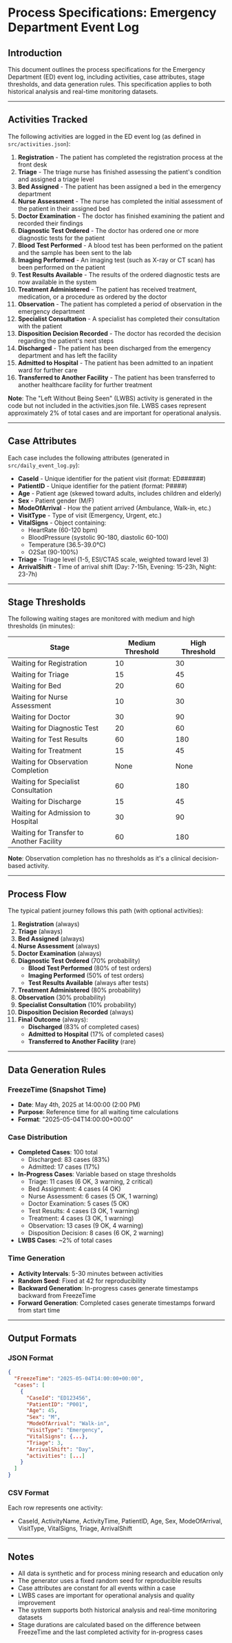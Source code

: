# Process Specifications: Emergency Department Event Log

## Introduction
This document outlines the process specifications for the Emergency Department (ED) event log, including activities, case attributes, stage thresholds, and data generation rules. This specification applies to both historical analysis and real-time monitoring datasets.

---

## Activities Tracked
The following activities are logged in the ED event log (as defined in `src/activities.json`):

1. **Registration** - The patient has completed the registration process at the front desk
2. **Triage** - The triage nurse has finished assessing the patient's condition and assigned a triage level
3. **Bed Assigned** - The patient has been assigned a bed in the emergency department
4. **Nurse Assessment** - The nurse has completed the initial assessment of the patient in their assigned bed
5. **Doctor Examination** - The doctor has finished examining the patient and recorded their findings
6. **Diagnostic Test Ordered** - The doctor has ordered one or more diagnostic tests for the patient
7. **Blood Test Performed** - A blood test has been performed on the patient and the sample has been sent to the lab
8. **Imaging Performed** - An imaging test (such as X-ray or CT scan) has been performed on the patient
9. **Test Results Available** - The results of the ordered diagnostic tests are now available in the system
10. **Treatment Administered** - The patient has received treatment, medication, or a procedure as ordered by the doctor
11. **Observation** - The patient has completed a period of observation in the emergency department
12. **Specialist Consultation** - A specialist has completed their consultation with the patient
13. **Disposition Decision Recorded** - The doctor has recorded the decision regarding the patient's next steps
14. **Discharged** - The patient has been discharged from the emergency department and has left the facility
15. **Admitted to Hospital** - The patient has been admitted to an inpatient ward for further care
16. **Transferred to Another Facility** - The patient has been transferred to another healthcare facility for further treatment

**Note**: The "Left Without Being Seen" (LWBS) activity is generated in the code but not included in the activities.json file. LWBS cases represent approximately 2% of total cases and are important for operational analysis.

---

## Case Attributes
Each case includes the following attributes (generated in `src/daily_event_log.py`):

- **CaseId** - Unique identifier for the patient visit (format: ED######)
- **PatientID** - Unique identifier for the patient (format: P####)
- **Age** - Patient age (skewed toward adults, includes children and elderly)
- **Sex** - Patient gender (M/F)
- **ModeOfArrival** - How the patient arrived (Ambulance, Walk-in, etc.)
- **VisitType** - Type of visit (Emergency, Urgent, etc.)
- **VitalSigns** - Object containing:
  - HeartRate (60-120 bpm)
  - BloodPressure (systolic 90-180, diastolic 60-100)
  - Temperature (36.5-39.0°C)
  - O2Sat (90-100%)
- **Triage** - Triage level (1-5, ESI/CTAS scale, weighted toward level 3)
- **ArrivalShift** - Time of arrival shift (Day: 7-15h, Evening: 15-23h, Night: 23-7h)

---

## Stage Thresholds
The following waiting stages are monitored with medium and high thresholds (in minutes):

| Stage | Medium Threshold | High Threshold |
|-------|------------------|----------------|
| Waiting for Registration | 10 | 30 |
| Waiting for Triage | 15 | 45 |
| Waiting for Bed | 20 | 60 |
| Waiting for Nurse Assessment | 10 | 30 |
| Waiting for Doctor | 30 | 90 |
| Waiting for Diagnostic Test | 20 | 60 |
| Waiting for Test Results | 60 | 180 |
| Waiting for Treatment | 15 | 45 |
| Waiting for Observation Completion | None | None |
| Waiting for Specialist Consultation | 60 | 180 |
| Waiting for Discharge | 15 | 45 |
| Waiting for Admission to Hospital | 30 | 90 |
| Waiting for Transfer to Another Facility | 60 | 180 |

**Note**: Observation completion has no thresholds as it's a clinical decision-based activity.

---

## Process Flow
The typical patient journey follows this path (with optional activities):

1. **Registration** (always)
2. **Triage** (always)
3. **Bed Assigned** (always)
4. **Nurse Assessment** (always)
5. **Doctor Examination** (always)
6. **Diagnostic Test Ordered** (70% probability)
   - **Blood Test Performed** (80% of test orders)
   - **Imaging Performed** (50% of test orders)
   - **Test Results Available** (always after tests)
7. **Treatment Administered** (80% probability)
8. **Observation** (30% probability)
9. **Specialist Consultation** (10% probability)
10. **Disposition Decision Recorded** (always)
11. **Final Outcome** (always):
    - **Discharged** (83% of completed cases)
    - **Admitted to Hospital** (17% of completed cases)
    - **Transferred to Another Facility** (rare)

---

## Data Generation Rules

### FreezeTime (Snapshot Time)
- **Date**: May 4th, 2025 at 14:00:00 (2:00 PM)
- **Purpose**: Reference time for all waiting time calculations
- **Format**: "2025-05-04T14:00:00+00:00"

### Case Distribution
- **Completed Cases**: 100 total
  - Discharged: 83 cases (83%)
  - Admitted: 17 cases (17%)
- **In-Progress Cases**: Variable based on stage thresholds
  - Triage: 11 cases (6 OK, 3 warning, 2 critical)
  - Bed Assignment: 4 cases (4 OK)
  - Nurse Assessment: 6 cases (5 OK, 1 warning)
  - Doctor Examination: 5 cases (5 OK)
  - Test Results: 4 cases (3 OK, 1 warning)
  - Treatment: 4 cases (3 OK, 1 warning)
  - Observation: 13 cases (9 OK, 4 warning)
  - Disposition Decision: 8 cases (6 OK, 2 warning)
- **LWBS Cases**: ~2% of total cases

### Time Generation
- **Activity Intervals**: 5-30 minutes between activities
- **Random Seed**: Fixed at 42 for reproducibility
- **Backward Generation**: In-progress cases generate timestamps backward from FreezeTime
- **Forward Generation**: Completed cases generate timestamps forward from start time

---

## Output Formats

### JSON Format
```json
{
  "FreezeTime": "2025-05-04T14:00:00+00:00",
  "cases": [
    {
      "CaseId": "ED123456",
      "PatientID": "P001",
      "Age": 45,
      "Sex": "M",
      "ModeOfArrival": "Walk-in",
      "VisitType": "Emergency",
      "VitalSigns": {...},
      "Triage": 3,
      "ArrivalShift": "Day",
      "activities": [...]
    }
  ]
}
```

### CSV Format
Each row represents one activity:
- CaseId, ActivityName, ActivityTime, PatientID, Age, Sex, ModeOfArrival, VisitType, VitalSigns, Triage, ArrivalShift

---

## Notes
- All data is synthetic and for process mining research and education only
- The generator uses a fixed random seed for reproducible results
- Case attributes are constant for all events within a case
- LWBS cases are important for operational analysis and quality improvement
- The system supports both historical analysis and real-time monitoring datasets
- Stage durations are calculated based on the difference between FreezeTime and the last completed activity for in-progress cases 